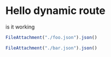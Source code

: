 # Hello dynamic route

is it working

```js
FileAttachment("./foo.json").json()
```

```js
FileAttachment("./bar.json").json()
```
